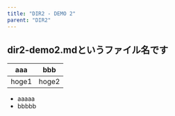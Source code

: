```yaml
---
title: "DIR2 - DEMO 2"
parent: "DIR2"
---
```


## dir2-demo2.mdというファイル名です

| aaa | bbb |
| -- | -- |
| hoge1 | hoge2 |

- aaaaa
- bbbbb
